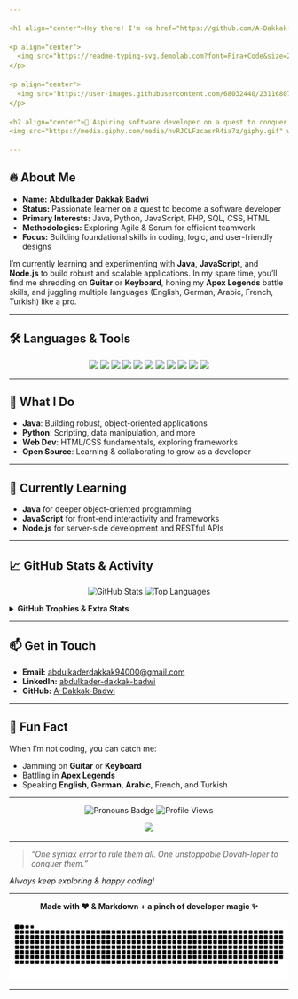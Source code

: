 ```yaml
---

<h1 align="center">Hey there! I'm <a href="https://github.com/A-Dakkak-Badwi">Abdulkader Dakkak Badwi</a> <img src="https://media.giphy.com/media/hvRJCLFzcasrR4ia7z/giphy.gif" width="28"></h1>

<p align="center">
  <img src="https://readme-typing-svg.demolab.com?font=Fira+Code&size=24&duration=6000&pause=500&color=1E90FF&center=true&vCenter=true&width=460&lines=Aspiring+Software+Developer;Music+Enthusiast;Multilingual+Adventurer;Lover+of+Open+Source+%F0%9F%8C%90;Always+Learning+%F0%9F%9A%80" alt="Typing SVG" />
</p>

<p align="center">
  <img src="https://user-images.githubusercontent.com/68032440/231168070-610c90e2-59ef-4fe3-8aee-bfe4a22bf5d1.gif" width="600"/>
</p>

<h2 align="center">👾 Aspiring software developer on a quest to conquer the digital realm.<br> I used to be a Dovah-loper like you, then I took a syntax error in the key! 🏹⚔️ 
<img src="https://media.giphy.com/media/hvRJCLFzcasrR4ia7z/giphy.gif" width="28"></h2>

---
```


## 🔥 About Me
- **Name:** **Abdulkader Dakkak Badwi**  
- **Status:** Passionate learner on a quest to become a software developer  
- **Primary Interests:** Java, Python, JavaScript, PHP, SQL, CSS, HTML
- **Methodologies:** Exploring Agile & Scrum for efficient teamwork  
- **Focus:** Building foundational skills in coding, logic, and user-friendly designs  

I’m currently learning and experimenting with **Java**, **JavaScript**, and **Node.js** to build robust and scalable applications. In my spare time, you’ll find me shredding on **Guitar** or **Keyboard**, honing my **Apex Legends** battle skills, and juggling multiple languages (English, German, Arabic, French, Turkish) like a pro.

---

## 🛠️ Languages & Tools

<p align="center">
  <img src="https://img.shields.io/badge/Java-ED8B00?style=for-the-badge&logo=java&logoColor=white" />
  <img src="https://img.shields.io/badge/PHP-777BB4?style=for-the-badge&logo=php&logoColor=white" />
  <img src="https://img.shields.io/badge/Python-FFD43B?style=for-the-badge&logo=python&logoColor=blue" />
  <img src="https://img.shields.io/badge/HTML-E34F26?style=for-the-badge&logo=html5&logoColor=white" />
  <img src="https://img.shields.io/badge/CSS-1572B6?style=for-the-badge&logo=css3&logoColor=white" />
  <img src="https://img.shields.io/badge/JavaScript-F7E018?style=for-the-badge&logo=javascript&logoColor=black" />
  <img src="https://img.shields.io/badge/SQL-4479A1?style=for-the-badge&logo=mysql&logoColor=white" />
  <img src="https://img.shields.io/badge/Visual%20Studio-5C2D91?style=for-the-badge&logo=visual%20studio&logoColor=white"/>
  <img src="https://img.shields.io/badge/IntelliJ%20IDEA-000000?style=for-the-badge&logo=intellij-idea&logoColor=white"/>
  <img src="https://img.shields.io/badge/Jira-0052CC?style=for-the-badge&logo=jira&logoColor=white"/>
  <img src="https://img.shields.io/badge/Microsoft%20365-2669D6?style=for-the-badge&logo=microsoft-office&logoColor=white"/>
</p>

---

## 🚀 What I Do
- **Java**: Building robust, object-oriented applications  
- **Python**: Scripting, data manipulation, and more  
- **Web Dev**: HTML/CSS fundamentals, exploring frameworks  
- **Open Source**: Learning & collaborating to grow as a developer  

---

## 🌱 Currently Learning
- **Java** for deeper object-oriented programming  
- **JavaScript** for front-end interactivity and frameworks  
- **Node.js** for server-side development and RESTful APIs  

---

## 📈 GitHub Stats & Activity

<p align="center">
  <img src="https://github-readme-stats.vercel.app/api?username=A-Dakkak-Badwi&show_icons=true&theme=radical" height="150" alt="GitHub Stats" />
  <img src="https://github-readme-stats.vercel.app/api/top-langs/?username=A-Dakkak-Badwi&layout=compact&theme=radical" height="150" alt="Top Languages" />
</p>

<details>
  <summary><b>GitHub Trophies & Extra Stats</b></summary>
  <p align="center">
    <img src="https://github-profile-trophy.vercel.app/?username=A-Dakkak-Badwi&theme=dracula&row=1&column=6&no-frame=true&no-bg=true" alt="Trophy" />
  </p>
</details>

---

## 📫 Get in Touch

- **Email:** [abdulkaderdakkak94000@gmail.com](mailto:abdulkaderdakkak94000@gmail.com)  
- **LinkedIn:** [abdulkader-dakkak-badwi](https://www.linkedin.com/in/abdulkader-dakkak-badwi/)  
- **GitHub:** [A-Dakkak-Badwi](https://github.com/A-Dakkak-Badwi)

---

## 🌟 Fun Fact
When I’m not coding, you can catch me:
- Jamming on **Guitar** or **Keyboard**  
- Battling in **Apex Legends**  
- Speaking **English**, **German**, **Arabic**, French, and Turkish  

---

<p align="center">
  <img src="https://img.shields.io/badge/Pronouns-He%2FHim-purple?style=flat-square" alt="Pronouns Badge"/>
  <img src="https://komarev.com/ghpvc/?username=A-Dakkak-Badwi&style=flat-square&color=blue" alt="Profile Views"/>
</p>

<p align="center">
  <img src="https://readme-typing-svg.demolab.com?font=Fira+Code&size=18&duration=4000&pause=500&color=1E90FF&center=true&vCenter=true&width=420&lines=Thank+you+for+stopping+by!;Feel+free+to+reach+out+anytime.">
</p>

---

> _“One syntax error to rule them all. One unstoppable Dovah-loper to conquer them.”_  

_Always keep exploring & happy coding!_  

---  

<p align="center"><strong>Made with ❤️ & Markdown + a pinch of developer magic ✨</strong></p>

![GitHub Snake Light](https://github.com/Platane/snk/raw/output/github-contribution-grid-snake.svg)


---
